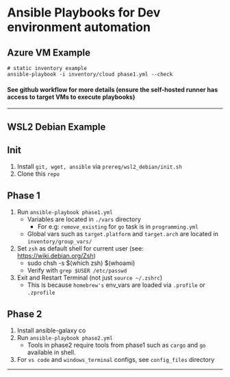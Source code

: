 # Ansible Playbooks for Dev environment automation

## Azure VM Example

```
# static inventory example
ansible-playbook -i inventory/cloud phase1.yml --check
```
#### See github workflow for more details (ensure the self-hosted runner has access to target VMs to execute playbooks)

---
## WSL2 Debian Example

## Init 
1. Install `git, wget, ansible` via `prereq/wsl2_debian/init.sh`
2. Clone this `repo`

## Phase 1
1. Run `ansible-playbook phase1.yml`
    * Variables are located in `./vars` directory
        * For e.g: `remove_existing` for `go` task is in `programming.yml`
    * Global vars such as `target.platform` and `target.arch` are located in `inventory/group_vars/`
2. Set `zsh` as default shell for current user (see: https://wiki.debian.org/Zsh)    
    * sudo chsh -s $(which zsh) $(whoami)     
    * Verify with `grep $USER /etc/passwd`       
3. Exit and Restart Terminal (not just `source ~/.zshrc`)
    * This is because `homebrew's` env_vars are loaded via `.profile` or `.zprofile` 

## Phase 2
1. Install ansible-galaxy co
1. Run `ansible-playbook phase2.yml` 
    * Tools in phase2 require tools from phase1 such as `cargo` and `go` available in shell.
2. For `vs code` and `windows_terminal` configs, see `config_files` directory

---


